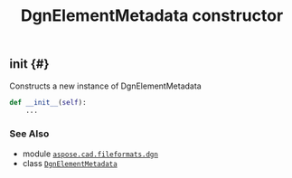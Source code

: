 ﻿---
title: DgnElementMetadata constructor
second_title: Aspose.CAD for Python via .NET API References
description: 
type: docs
weight: 10
url: /python-net/aspose.cad.fileformats.dgn/dgnelementmetadata/__init__/
is_root: false
---

## __init__ {#}

Constructs a new instance of DgnElementMetadata



```python
def __init__(self):
    ...
```





### See Also
* module [`aspose.cad.fileformats.dgn`](../../)
* class [`DgnElementMetadata`](/cad/python-net/aspose.cad.fileformats.dgn/dgnelementmetadata)
